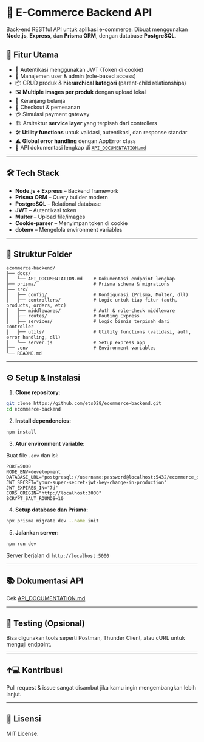# 💼 E-Commerce Backend API

Back-end RESTful API untuk aplikasi e-commerce. Dibuat menggunakan **Node.js**, **Express**, dan **Prisma ORM**, dengan database **PostgreSQL**.

## 🚀 Fitur Utama

- 🔐 Autentikasi menggunakan JWT (Token di cookie)
- 👤 Manajemen user & admin (role-based access)
- 📦 CRUD produk & **hierarchical kategori** (parent-child relationships)
- 🖼️ **Multiple images per produk** dengan upload lokal
- 🛒 Keranjang belanja
- 🧾 Checkout & pemesanan
- 💳 Simulasi payment gateway
- 🏗️ Arsitektur **service layer** yang terpisah dari controllers
- 🛠️ **Utility functions** untuk validasi, autentikasi, dan response standar
- ⚠️ **Global error handling** dengan AppError class
- 📂 API dokumentasi lengkap di [`API_DOCUMENTATION.md`](./docs/API_DOCUMENTATION.md)

---

## 🛠️ Tech Stack

- **Node.js + Express** – Backend framework
- **Prisma ORM** – Query builder modern
- **PostgreSQL** – Relational database
- **JWT** – Autentikasi token
- **Multer** – Upload file/images
- **Cookie-parser** – Menyimpan token di cookie
- **dotenv** – Mengelola environment variables

---

## 📁 Struktur Folder

```
ecommerce-backend/
├── docs/
│   └── API_DOCUMENTATION.md    # Dokumentasi endpoint lengkap
├── prisma/                     # Prisma schema & migrations
├── src/
│   ├── config/                 # Konfigurasi (Prisma, Multer, dll)
│   ├── controllers/            # Logic untuk tiap fitur (auth, products, orders, etc)
│   ├── middlewares/            # Auth & role-check middleware
│   ├── routes/                 # Routing Express
│   ├── services/               # Logic bisnis terpisah dari controller
│   ├── utils/                  # Utility functions (validasi, auth, error handling, dll)
│   └── server.js               # Setup express app
├── .env                        # Environment variables
└── README.md
```

---

## ⚙️ Setup & Instalasi

1. **Clone repository:**

```bash
git clone https://github.com/ets028/ecommerce-backend.git
cd ecommerce-backend
```

2. **Install dependencies:**

```bash
npm install
```

3. **Atur environment variable:**

Buat file `.env` dan isi:

```env
PORT=5000
NODE_ENV=development
DATABASE_URL="postgresql://username:password@localhost:5432/ecommerce_db"
JWT_SECRET="your-super-secret-jwt-key-change-in-production"
JWT_EXPIRES_IN="7d"
CORS_ORIGIN="http://localhost:3000"
BCRYPT_SALT_ROUNDS=10
```

4. **Setup database dan Prisma:**

```bash
npx prisma migrate dev --name init
```

5. **Jalankan server:**

```bash
npm run dev
```

Server berjalan di `http://localhost:5000`

---

## 📚 Dokumentasi API

Cek [API_DOCUMENTATION.md](./docs/API_DOCUMENTATION.md)

---

## 🥪 Testing (Opsional)

Bisa digunakan tools seperti Postman, Thunder Client, atau cURL untuk menguji endpoint.

---

## 🡩‍💻 Kontribusi

Pull request & issue sangat disambut jika kamu ingin mengembangkan lebih lanjut.

---

## 📄 Lisensi

MIT License.
